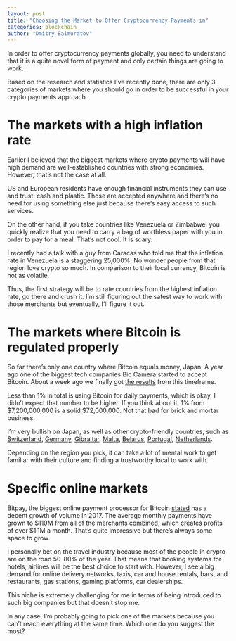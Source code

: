 ```yaml
---
layout: post
title: "Choosing the Market to Offer Cryptocurrency Payments in"
categories: blockchain
author: "Dmitry Baimuratov"
---
```


In order to offer cryptocurrency payments globally, you need to understand that it is a quite novel form of payment and only certain things are going to work.

Based on the research and statistics I’ve recently done, there are only 3 categories of markets where you should go in order to be successful in your crypto payments approach.

# The markets with a high inflation rate

Earlier I believed that the biggest markets where crypto payments will have high demand are well-established countries with strong economies. However, that’s not the case at all. 

US and European residents have enough financial instruments they can use and trust: cash and plastic. Those are accepted anywhere and there’s no need for using something else just because there’s easy access to such services.

On the other hand, if you take countries like Venezuela or Zimbabwe, you quickly realize that you need to carry a bag of worthless paper with you in order to pay for a meal. That’s not cool. It is scary.

I recently had a talk with a guy from Caracas who told me that the inflation rate in Venezuela is a staggering 25,000%. No wonder people from that region love crypto so much. In comparison to their local currency, Bitcoin is not as volatile.   

Thus, the first strategy will be to rate countries from the highest inflation rate, go there and crush it. I’m still figuring out the safest way to work with those merchants but eventually, I’ll figure it out.  

# The markets where Bitcoin is regulated properly 

So far there’s only one country where Bitcoin equals money, Japan. A year ago one of the biggest tech companies Bic Camera started to accept Bitcoin. About a week ago we finally got [the results](https://news.bitcoin.com/number-of-japanese-bitcoin-spenders-slowly-but-steadily-increasing-says-bic-camera/) from this timeframe.

Less than 1% in total is using Bitcoin for daily payments, which is okay, I didn’t expect that number to be higher. If you think about it, 1% from $7,200,000,000 is a solid $72,000,000. Not that bad for brick and mortar business.

I’m very bullish on Japan, as well as other crypto-friendly countries, such as [Switzerland](https://cryptovalley.swiss/), [Germany](http://www.nomoretax.eu/bitcoin-tax-haven-germany/), [Gibraltar](https://gibraltar.bc.events/en/news/ico-and-blockchain-in-gibraltar-what-will-change-in-2018-81295), [Malta](https://news.bitcoin.com/maltas-cabinet-approves-cryptocurrency-bill/), [Belarus](https://news.bitcoin.com/crypto-business-is-now-legal-in-belarus/), [Portugal](https://bitcoiner.today/en/portugal-profits-with-bitcoin-do-not-pay-taxes/), [Netherlands](https://cryptoslate.com/dutch-court-ruling-states-bitcoin-transferable-value/).

Depending on the region you pick, it can take a lot of mental work to get familiar with their culture and finding a trustworthy local to work with.

# Specific online markets

Bitpay, the biggest online payment processor for Bitcoin [stated](https://blog.bitpay.com/bitpay-growth-2017/) has a decent growth of volume in 2017. The average monthly payments have grown to $110M from all of the merchants combined, which creates profits of over $1.1M a month. That’s quite impressive but there’s always some space to grow.

I personally bet on the travel industry because most of the people in crypto are on the road 50-80% of the year. That means that booking systems for hotels, airlines will be the best choice to start with. However, I see a big demand for online delivery networks, taxis, car and house rentals, bars, and restaurants, gas stations, gaming platforms, car dealerships.

This niche is extremely challenging for me in terms of being introduced to such big companies but that doesn’t stop me.

In any case, I’m probably going to pick one of the markets because you can’t reach everything at the same time. Which one do you suggest the most?
